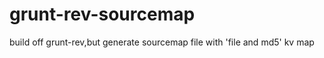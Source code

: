grunt-rev-sourcemap
===================

build off grunt-rev,but generate sourcemap file  with  'file and md5' kv map
